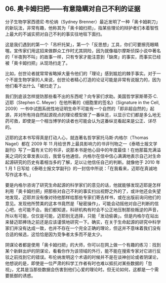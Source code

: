 ## 06. 奥卡姆扫把——有意隐瞒对自己不利的证据

分子生物学家西德尼·布伦纳（Sydney Brenner）最近发明了一种「奥卡姆剃刀」的新玩法，非常有趣，他称其为「奥卡姆扫把」，指某些理论的辩护者们本着智性上最大的不诚实把对自己不利的事实往地毯下面扫。

这是我们遇到的第一个「吊杆托架」，第一个「反思想」工具，你们可要擦亮眼睛喔。宣传家们用这招来做群众工作时尤其阴险，因为就像福尔摩斯侦探小说中著名的「半夜狗不叫」的故事一样，只有专家才能注意到「缺席」的事实，而事实已经被「奥卡姆扫把」从现场扫走了。

比如，创世论者就常常省略掉大量令他们的「理论」感到尴尬的棘手事实。对于一个不是生物学家的人来说，创世论者精心打造的论证可能是非常有说服力的，因为他们看不出什么「被扫走了」。

我们到底该怎样提防那些看不出的东西呢？向专家们求助。美国哲学家斯蒂芬·C.迈耶（Stephen C. Meyer）在他所著的《细胞里的签名》（Signature in the Cell, 2009）一书中试图系统性地证明生命不可能有一个自然的「即非超自然的」起源，并对所有持自然起源观点的理论模型做了一番纵览，以显示它们都是多么地无药可救，即使是一个相当博学的读者也可能会认为这番纵览看起来是公正、详尽的。

迈耶的这本书写得真是打动人心，就连著名哲学家托马斯·内格尔（Thomas Nagel）都在 2009 年 11 月给世界上最具影响力的书评刊物之一《泰晤士报文学副刊》写了一篇有关它的书评，说那本书是他心目中的年度最佳！在他那篇充满溢美之词的文章发表以后，我曾与他通信，内格尔在信中信心满满地表示自己对生命起源研究的历史有着相当多的了解，足以让他信任自己的判断。就像他于 2010 年 1 月 1 日写给《泰晤士报文学副刊》的一封信中所说：「在我看来，迈耶在真诚地写作这本书。」

要是内格尔咨询了研究生命起源的科学家们的意见的话，他就能够发现迈耶是怎样利用「奥卡姆扫把」把那些对自己不利的事实扫出视野之外的了，或许他还会失望地发现，迈耶并没有像对待他那样给那些专家们寄去样书，或在出版前询问他们的意见。发现他所赞美的这本书竟然是「秘密操作」，可能会动摇他对自己判断的信心吧，也可能不会。我们都知道，科研机构有时会不公正地压制那些叛逆的声音，所以有可能，仅仅是可能，迈耶别无选择，只能「发动偷袭」。但是内格尔在站出来替迈耶捧场之前还是应该谨慎地研究一下。确实，在关于生命起源的研究中科学家们并没有达成一致，也并不存在一个完全正确的理论，但这并不意味着我们没有合适的候选，这恰恰是因为竞争者太多而不是太少。

阴谋论者都是使用「奥卡姆扫把」的大师，你可以在网上做一个有趣的练习：找到某个新鲜出炉的阴谋论，看看你作为该领域的外行，能不能在搜索专家对它进行反驳之前找到它的错误。布伦纳发明这个术语的时候并不是在谈神创论或者阴谋论，他想说的是，即使是一位严肃的科学工作者有时也难以抵抗对某些数据的「忽视」，尤其是当那些数据会伤害到他们心爱的理论时。但无论如何，这都是一个需要抵御的诱惑。

